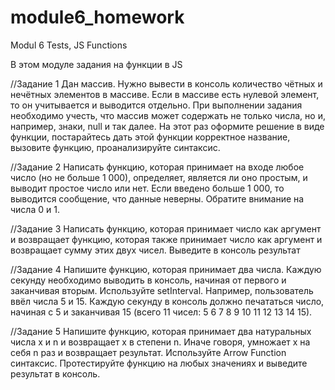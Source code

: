 # module6_homework
Modul 6 Tests, JS Functions

В этом модуле задания на функции в JS

//Задание 1
Дан массив. Нужно вывести в консоль количество чётных и нечётных элементов в массиве.
Если в массиве есть нулевой элемент, то он учитывается и выводится отдельно.
При выполнении задания необходимо учесть, что массив может содержать не только числа,
но и, например, знаки, null и так далее.
На этот раз оформите решение в виде функции,
постарайтесь дать этой функции корректное название, вызовите функцию, проанализируйте синтаксис.

//Задание 2
Написать функцию, которая принимает на входе любое число (но не больше 1 000), определяет, является ли оно простым, и выводит простое число или нет. 
Если введено больше 1 000, то выводится сообщение, что данные неверны. 
Обратите внимание на числа 0 и 1.

//Задание 3
Написать функцию, которая принимает число как аргумент и возвращает функцию, 
которая также принимает число как аргумент и возвращает сумму этих двух чисел. 
Выведите в консоль результат

//Задание 4
Напишите функцию, которая принимает два числа. 
Каждую секунду необходимо выводить в консоль, начиная от первого и заканчивая вторым. 
Используйте setInterval.
Например, пользователь ввёл числа 5 и 15. 
Каждую секунду в консоль должно печататься число, начиная с 5 и заканчивая 15 
(всего 11 чисел: 5 6 7 8 9 10 11 12 13 14 15).

//Задание 5
Напишите функцию, которая принимает два натуральных числа x и n и возвращает x в степени n. Иначе говоря, умножает x на себя n раз и возвращает результат.
Используйте Arrow Function синтаксис.
Протестируйте функцию на любых значениях и выведите результат в консоль.
